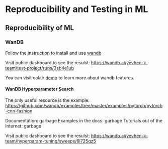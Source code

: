 # Reproducibility and Testing in ML

## Reproducibility of ML

### WanDB

Follow the instruction to install and use [wandb](https://wandb.ai)

Visit public dashboard to see the resulst: https://wandb.ai/yevhen-k-team/test-project/runs/3sb4e1ub

You can visit colab [demo](https://colab.research.google.com/github/wandb/examples/blob/master/colabs/scikit/Simple_Scikit_Integration.ipynb) to learn more about wandb features.

#### WanDB Hyperparameter Search

The only useful resource is the example:
https://github.com/wandb/examples/tree/master/examples/pytorch/pytorch-cnn-fashion

Documentation: garbage
Examples in the docs: garbage
Tutorials out of the Internet: garbage

Visit public dashboard to see the resulst: https://wandb.ai/yevhen-k-team/hyperparam-tuning/sweeps/6l725qz5


